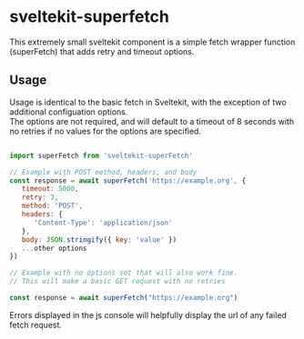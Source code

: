 # sveltekit-superfetch

This extremely small sveltekit component is a simple fetch wrapper function (superFetch) that adds retry and timeout options.

## Usage

Usage is identical to the basic fetch in Sveltekit, with the exception of two additional configuation options.  
The options are not required, and will default to a timeout of 8 seconds with no retries if no values for the options are specified.

```js

import superFetch from 'sveltekit-superFetch'

// Example with POST method, headers, and body
const response = await superFetch('https://example.org', {
   timeout: 5000,
   retry: 3,
   method: 'POST',
   headers: {
      'Content-Type': 'application/json'
   },
   body: JSON.stringify({ key: 'value' })
   ...other options
})

// Example with no options set that will also work fine.
// This will make a basic GET request with no retries

const response = await superFetch("https://example.org")

```

Errors displayed in the js console will helpfully display the url of any failed fetch request.
